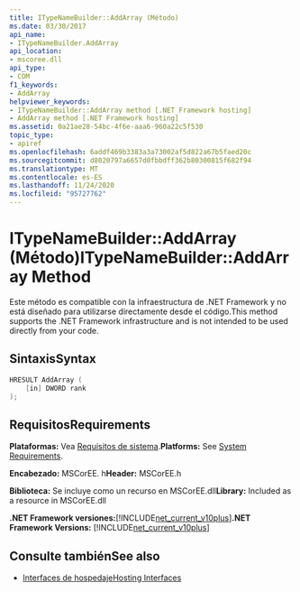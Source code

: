 ```yaml
---
title: ITypeNameBuilder::AddArray (Método)
ms.date: 03/30/2017
api_name:
- ITypeNameBuilder.AddArray
api_location:
- mscoree.dll
api_type:
- COM
f1_keywords:
- AddArray
helpviewer_keywords:
- ITypeNameBuilder::AddArray method [.NET Framework hosting]
- AddArray method [.NET Framework hosting]
ms.assetid: 0a21ae28-54bc-4f6e-aaa6-960a22c5f530
topic_type:
- apiref
ms.openlocfilehash: 6addf469b3383a3a73002af5d822a67b5faed20c
ms.sourcegitcommit: d8020797a6657d0fbbdff362b80300815f682f94
ms.translationtype: MT
ms.contentlocale: es-ES
ms.lasthandoff: 11/24/2020
ms.locfileid: "95727762"
---
```

# <a name="itypenamebuilderaddarray-method"></a><span data-ttu-id="974e0-102">ITypeNameBuilder::AddArray (Método)</span><span class="sxs-lookup"><span data-stu-id="974e0-102">ITypeNameBuilder::AddArray Method</span></span>

<span data-ttu-id="974e0-103">Este método es compatible con la infraestructura de .NET Framework y no está diseñado para utilizarse directamente desde el código.</span><span class="sxs-lookup"><span data-stu-id="974e0-103">This method supports the .NET Framework infrastructure and is not intended to be used directly from your code.</span></span>  
  
## <a name="syntax"></a><span data-ttu-id="974e0-104">Sintaxis</span><span class="sxs-lookup"><span data-stu-id="974e0-104">Syntax</span></span>  
  
```cpp  
HRESULT AddArray (  
    [in] DWORD rank  
);  
```  
  
## <a name="requirements"></a><span data-ttu-id="974e0-105">Requisitos</span><span class="sxs-lookup"><span data-stu-id="974e0-105">Requirements</span></span>  

 <span data-ttu-id="974e0-106">**Plataformas:** Vea [Requisitos de sistema](../../get-started/system-requirements.md).</span><span class="sxs-lookup"><span data-stu-id="974e0-106">**Platforms:** See [System Requirements](../../get-started/system-requirements.md).</span></span>  
  
 <span data-ttu-id="974e0-107">**Encabezado:** MSCorEE. h</span><span class="sxs-lookup"><span data-stu-id="974e0-107">**Header:** MSCorEE.h</span></span>  
  
 <span data-ttu-id="974e0-108">**Biblioteca:** Se incluye como un recurso en MSCorEE.dll</span><span class="sxs-lookup"><span data-stu-id="974e0-108">**Library:** Included as a resource in MSCorEE.dll</span></span>  
  
 <span data-ttu-id="974e0-109">**.NET Framework versiones:**[!INCLUDE[net_current_v10plus](../../../../includes/net-current-v10plus-md.md)]</span><span class="sxs-lookup"><span data-stu-id="974e0-109">**.NET Framework Versions:** [!INCLUDE[net_current_v10plus](../../../../includes/net-current-v10plus-md.md)]</span></span>  
  
## <a name="see-also"></a><span data-ttu-id="974e0-110">Consulte también</span><span class="sxs-lookup"><span data-stu-id="974e0-110">See also</span></span>

- [<span data-ttu-id="974e0-111">Interfaces de hospedaje</span><span class="sxs-lookup"><span data-stu-id="974e0-111">Hosting Interfaces</span></span>](hosting-interfaces.md)
